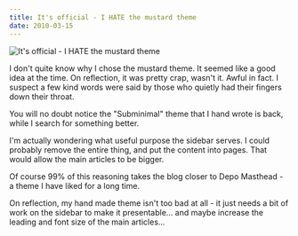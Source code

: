 ```yaml
---
title: It's official - I HATE the mustard theme
date: 2010-03-15
---
```


![It's official - I HATE the mustard theme](https://source.unsplash.com/-m88z7ily-w/1600x900)

I don't quite know why I chose the mustard theme. It seemed like a good idea at the time. On reflection, it was pretty crap, wasn't it. Awful in fact. I suspect a few kind words were said by those who quietly had their fingers down their throat.

You will no doubt notice the "Subminimal" theme that I hand wrote is back, while I search for something better.

I'm actually wondering what useful purpose the sidebar serves. I could probably remove the entire thing, and put the content into pages. That would allow the main articles to be bigger.

Of course 99% of this reasoning takes the blog closer to Depo Masthead - a theme I have liked for a long time.

On reflection, my hand made theme isn't too bad at all - it just needs a bit of work on the sidebar to make it presentable... and maybe increase the leading and font size of the main articles...